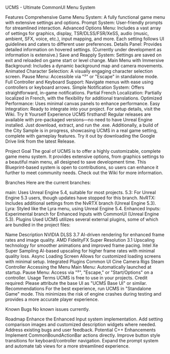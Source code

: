 UCMS - Ultimate CommonUI Menu System

Features
Comprehensive Game Menu System: A fully functional game menu with extensive settings and options.
Prompt System: User-friendly prompts for streamlined interaction.
Advanced Options Menu: Includes a vast array of settings for graphics, display, TSR/DLSS/FSR/XeSS, audio (music, ambient, SFX, voice, etc.), input mapping, and more. Each setting follows UI guidelines and caters to different user preferences.
Details Panel: Provides detailed information on hovered settings. (Currently under development as information is extensive.)
Save and Reapply System: Settings are saved on exit and reloaded on game start or level change.
Main Menu with Immersive Background: Includes a dynamic background map and camera movements.
Animated Character Selection: A visually engaging character selection screen.
Pause Menu: Accessible via "²" or "Escape" in standalone mode.
Full Controller and Keyboard Support: Navigate menus with ease using controllers or keyboard arrows.
Simple Notification System: Offers straightforward, in-game notifications.
Partial French Localization: Partially localized in French, with the flexibility for additional translations.
Optimized Performance: Uses minimal canvas panels to enhance performance.
Easy Integration: Ready to integrate into your project. For setup details, visit the Wiki.
Try It Yourself
Experience UCMS firsthand! Regular releases are available with pre-packaged versions—no need to have Unreal Engine installed. Just download, extract, and run the .exe. Additionally, a build of the City Sample is in progress, showcasing UCMS in a real game setting, complete with gameplay features. Try it out by downloading the Google Drive link from the latest Release.

Project Goal
The goal of UCMS is to offer a highly customizable, complete game menu system. It provides extensive options, from graphics settings to a beautiful main menu, all designed to save development time. This Blueprint-based system is open to contributions, so users can enhance it further to meet community needs. Check out the Wiki for more information.

Branches
Here are the current branches:

main: Uses Unreal Engine 5.4, suitable for most projects.
5.3: For Unreal Engine 5.3 users, though updates have stopped for this branch.
NvRTX: Includes additional settings from the NvRTX branch (Unreal Engine 5.3).
Lyra: Styled like the Lyra menu, using Unreal Engine 5.4.
Enhanced Inputs: Experimental branch for Enhanced Inputs with CommonUI (Unreal Engine 5.3).
Plugins Used
UCMS utilizes several external plugins, some of which are bundled in the project files:

Name	Description
NVIDIA DLSS 3.7	AI-driven rendering for enhanced frame rates and image quality.
AMD FidelityFX Super Resolution 3.1	Upscaling technology for smoother animations and improved frame pacing.
Intel Xe Super Sampling	AI-based upscaling for higher frame rates with minimal quality loss.
Async Loading Screen	Allows for customized loading screens with minimal setup.
Integrated Plugins
Common UI
Cine Camera Rigs
Steam Controller
Accessing the Menu
Main Menu: Automatically launched at startup.
Pause Menu: Access via "²", "Escape," or "Start/Options" on a controller.
Usage Terms
UCMS is free to use in your projects.
Credit required: Please attribute the base UI as "UCMS Base UI" or similar.
Recommendations
For the best experience, run UCMS in "Standalone Game" mode. This minimizes the risk of engine crashes during testing and provides a more accurate player experience.

Known Bugs
No known issues currently.

Roadmap
Enhance the Enhanced Input system implementation.
Add setting comparison images and customized description widgets where needed.
Address existing bugs and user feedback.
Potential C++ Enhancements
Implement CommonBoundActionBar actions directly.
Improve button style transitions for keyboard/controller navigation.
Expand the prompt system and automate tab views for a more streamlined experience.
